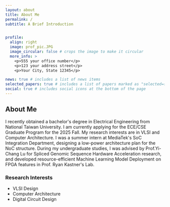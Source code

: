 ```yaml
---
layout: about
title: About Me
permalink: /
subtitle: A Brief Introduction


profile:
  align: right
  image: prof_pic.JPG
  image_circular: false # crops the image to make it circular
  more_info: >
    <p>555 your office number</p>
    <p>123 your address street</p>
    <p>Your City, State 12345</p>

news: true # includes a list of news items
selected_papers: true # includes a list of papers marked as "selected={true}"
social: true # includes social icons at the bottom of the page
---
```

## About Me

I recently obtained a bachelor's degree in Electrical Engineering from National Taiwan University. I am currently applying for the ECE/CSE Graduate Program for the 2025 Fall. 
My research interests are in VLSI and Computer Architecture.
I was a summer intern at MediaTek's SoC Integration Department, designing a low-power architecture plan for the NoC structure.
During my undergraduate studies, I was advised by Prof.Yi-Chang Lu for Spliced Genomic Sequence Hardware Acceleration research, and developed resource-efficient Machine Learning Model Deployment on FPGA features in Prof. Ryan Kastner's Lab.

### Research Interests
* VLSI Design
* Computer Architecture
* Digital Circuit Design


